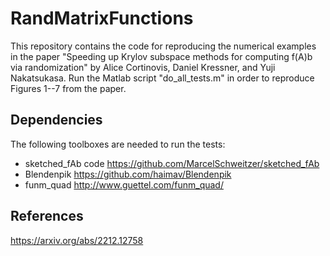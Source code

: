 # RandMatrixFunctions
This repository contains the code for reproducing the numerical examples in the paper "Speeding up Krylov subspace methods for computing f(A)b via randomization" by Alice Cortinovis, Daniel Kressner, and Yuji Nakatsukasa. Run the Matlab script "do_all_tests.m" in order to reproduce Figures 1--7 from the paper.

## Dependencies
The following toolboxes are needed to run the tests:
- sketched_fAb code https://github.com/MarcelSchweitzer/sketched_fAb
- Blendenpik https://github.com/haimav/Blendenpik
- funm_quad http://www.guettel.com/funm_quad/

## References
https://arxiv.org/abs/2212.12758
